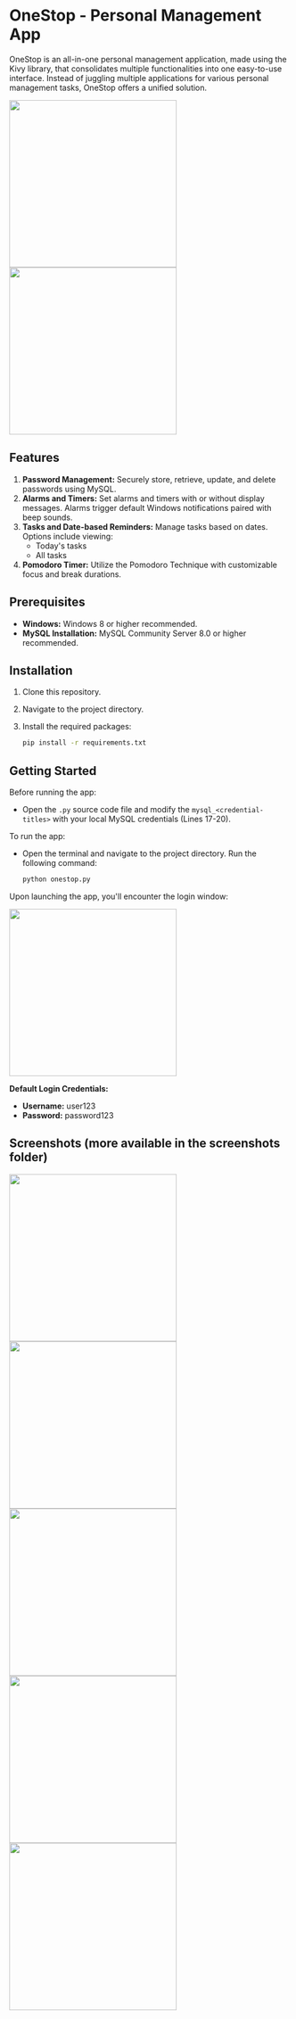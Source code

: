 # OneStop - Personal Management App
OneStop is an all-in-one personal management application, made using the Kivy library, that consolidates multiple functionalities into one easy-to-use interface. Instead of juggling multiple applications for various personal management tasks, OneStop offers a unified solution.

<img src="screenshots/2.png" style="width: 300px">

<br>

<img src="screenshots/16.png" style="width: 300px">

## Features

1. **Password Management:** Securely store, retrieve, update, and delete passwords using MySQL.
2. **Alarms and Timers:** Set alarms and timers with or without display messages. Alarms trigger default Windows notifications paired with beep sounds.
3. **Tasks and Date-based Reminders:** Manage tasks based on dates. Options include viewing:
   - Today's tasks
   - All tasks
4. **Pomodoro Timer:** Utilize the Pomodoro Technique with customizable focus and break durations.

## Prerequisites

- **Windows:** Windows 8 or higher recommended.
- **MySQL Installation:** MySQL Community Server 8.0 or higher recommended.

## Installation

1. Clone this repository.
2. Navigate to the project directory.
3. Install the required packages:
    
    ```bash
    pip install -r requirements.txt
    ```


## Getting Started

Before running the app:
- Open the `.py` source code file and modify the `mysql_<credential-titles>` with your local MySQL credentials (Lines 17-20).

To run the app:
- Open the terminal and navigate to the project directory. Run the following command:

    ```bash
    python onestop.py
    ```


Upon launching the app, you'll encounter the login window:

<img src="screenshots/1.png" style="width: 300px">

<br>

**Default Login Credentials:**
  - **Username:** user123
  - **Password:** password123

## Screenshots (more available in the screenshots folder)
<img src="screenshots/3.png" style="width: 300px">
<img src="screenshots/4.png" style="width: 300px">
<img src="screenshots/11.png" style="width: 300px">
<img src="screenshots/12.png" style="width: 300px">
<img src="screenshots/13.png" style="width: 300px">

